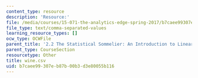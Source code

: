 ```yaml
---
content_type: resource
description: 'Resource:'
file: /media/courses/15-071-the-analytics-edge-spring-2017/b7caee99307eb87b00b3d3e80055b116_wine.csv
file_type: text/comma-separated-values
learning_resource_types: []
ocw_type: OCWFile
parent_title: '2.2 The Statistical Sommelier: An Introduction to Linear Regression'
parent_type: CourseSection
resourcetype: Other
title: wine.csv
uid: b7caee99-307e-b87b-00b3-d3e80055b116
---
```

